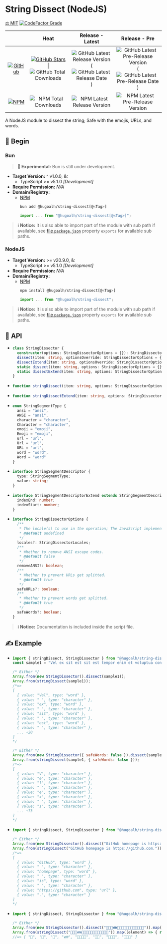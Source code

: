 # String Dissect (NodeJS)

[⚖️ MIT](./LICENSE.md)
[![CodeFactor Grade](https://img.shields.io/codefactor/grade/github/hugoalh-studio/string-dissect-nodejs?label=Grade&logo=codefactor&logoColor=ffffff&style=flat-square "CodeFactor Grade")](https://www.codefactor.io/repository/github/hugoalh-studio/string-dissect-nodejs)

|  | **Heat** | **Release - Latest** | **Release - Pre** |
|:-:|:-:|:-:|:-:|
| [![GitHub](https://img.shields.io/badge/GitHub-181717?logo=github&logoColor=ffffff&style=flat-square "GitHub")](https://github.com/hugoalh-studio/string-dissect-nodejs) | [![GitHub Stars](https://img.shields.io/github/stars/hugoalh-studio/string-dissect-nodejs?label=&logoColor=ffffff&style=flat-square "GitHub Stars")](https://github.com/hugoalh-studio/string-dissect-nodejs/stargazers) \| ![GitHub Total Downloads](https://img.shields.io/github/downloads/hugoalh-studio/string-dissect-nodejs/total?label=&style=flat-square "GitHub Total Downloads") | ![GitHub Latest Release Version](https://img.shields.io/github/release/hugoalh-studio/string-dissect-nodejs?sort=semver&label=&style=flat-square "GitHub Latest Release Version") (![GitHub Latest Release Date](https://img.shields.io/github/release-date/hugoalh-studio/string-dissect-nodejs?label=&style=flat-square "GitHub Latest Release Date")) | ![GitHub Latest Pre-Release Version](https://img.shields.io/github/release/hugoalh-studio/string-dissect-nodejs?include_prereleases&sort=semver&label=&style=flat-square "GitHub Latest Pre-Release Version") (![GitHub Latest Pre-Release Date](https://img.shields.io/github/release-date-pre/hugoalh-studio/string-dissect-nodejs?label=&style=flat-square "GitHub Latest Pre-Release Date")) |
| [![NPM](https://img.shields.io/badge/NPM-CB3837?logo=npm&logoColor=ffffff&style=flat-square "NPM")](https://www.npmjs.com/package/@hugoalh/string-dissect) | ![NPM Total Downloads](https://img.shields.io/npm/dt/@hugoalh/string-dissect?label=&style=flat-square "NPM Total Downloads") | ![NPM Latest Release Version](https://img.shields.io/npm/v/@hugoalh/string-dissect/latest?label=&style=flat-square "NPM Latest Release Version") | ![NPM Latest Pre-Release Version](https://img.shields.io/npm/v/@hugoalh/string-dissect/pre?label=&style=flat-square "NPM Latest Pre-Release Version") |

A NodeJS module to dissect the string; Safe with the emojis, URLs, and words.

## 🔰 Begin

### Bun

> **🧪 Experimental:** Bun is still under development.

- **Target Version:** ^ v1.0.0, &:
  - TypeScript >= v5.1.0 *\[Development\]*
- **Require Permission:** *N/A*
- **Domain/Registry:**
  - [NPM](https://www.npmjs.com/package/@hugoalh/string-dissect)
    ```sh
    bun add @hugoalh/string-dissect[@<Tag>]
    ```
    ```js
    import ... from "@hugoalh/string-dissect[@<Tag>]";
    ```

> **ℹ️ Notice:** It is also able to import part of the module with sub path if available, see [file `package.json`](./package.json) property `exports` for available sub paths.

### NodeJS

- **Target Version:** >= v20.9.0, &:
  - TypeScript >= v5.1.0 *\[Development\]*
- **Require Permission:** *N/A*
- **Domain/Registry:**
  - [NPM](https://www.npmjs.com/package/@hugoalh/string-dissect)
    ```sh
    npm install @hugoalh/string-dissect[@<Tag>]
    ```
    ```js
    import ... from "@hugoalh/string-dissect";
    ```

> **ℹ️ Notice:** It is also able to import part of the module with sub path if available, see [file `package.json`](./package.json) property `exports` for available sub paths.

## 🧩 API

- ```ts
  class StringDissector {
    constructor(options: StringDissectorOptions = {}): StringDissector;
    dissect(item: string, optionsOverride: StringDissectorOptions = {}): Generator<StringSegmentDescriptor>;
    dissectExtend(item: string, optionsOverride: StringDissectorOptions = {}): Generator<StringSegmentDescriptorExtend>;
    static dissect(item: string, options: StringDissectorOptions = {}): Generator<StringSegmentDescriptor>;
    static dissectExtend(item: string, options: StringDissectorOptions = {}): Generator<StringSegmentDescriptorExtend>;
  }
  ```
- ```ts
  function stringDissect(item: string, options: StringDissectorOptions = {}): Generator<StringSegmentDescriptor>;
  ```
- ```ts
  function stringDissectExtend(item: string, options: StringDissectorOptions = {}): Generator<StringSegmentDescriptorExtend>;
  ```
- ```ts
  enum StringSegmentType {
    ansi = "ansi",
    ANSI = "ansi",
    character = "character",
    Character = "character",
    emoji = "emoji",
    Emoji = "emoji",
    url = "url",
    Url = "url",
    URL = "url",
    word = "word",
    Word = "word"
  }
  ```
- ```ts
  interface StringSegmentDescriptor {
    type: StringSegmentType;
    value: string;
  }
  ```
- ```ts
  interface StringSegmentDescriptorExtend extends StringSegmentDescriptor {
    indexEnd: number;
    indexStart: number;
  }
  ```
- ```ts
  interface StringDissectorOptions {
    /**
     * The locale(s) to use in the operation; The JavaScript implementation examines locales, and then computes a locale it understands that comes closest to satisfying the expressed preference. By default, the implementation's default locale will be used. For more information, please visit https://developer.mozilla.org/en-US/docs/Web/JavaScript/Reference/Global_Objects/Intl#locales_argument.
     * @default undefined
     */
    locales?: StringDissectorLocales;
    /**
     * Whether to remove ANSI escape codes.
     * @default false
     */
    removeANSI?: boolean;
    /**
     * Whether to prevent URLs get splitted.
     * @default true
     */
    safeURLs?: boolean;
    /**
     * Whether to prevent words get splitted.
     * @default true
     */
    safeWords?: boolean;
  }
  ```

> **ℹ️ Notice:** Documentation is included inside the script file.

## ✍️ Example

- ```js
  import { stringDissect, StringDissector } from "@hugoalh/string-dissect";
  const sample1 = "Vel ex sit est sit est tempor enim et voluptua consetetur gubergren gubergren ut.";

  /* Either */
  Array.from(new StringDissector().dissect(sample1));
  Array.from(stringDissect(sample1));
  /*=>
  [
    { value: "Vel", type: "word" },
    { value: " ", type: "character" },
    { value: "ex", type: "word" },
    { value: " ", type: "character" },
    { value: "sit", type: "word" },
    { value: " ", type: "character" },
    { value: "est", type: "word" },
    { value: " ", type: "character" },
    ... +20
  ]
  */

  /* Either */
  Array.from(new StringDissector({ safeWords: false }).dissect(sample1));
  Array.from(stringDissect(sample1, { safeWords: false }));
  /*=>
  [
    { value: "V", type: "character" },
    { value: "e", type: "character" },
    { value: "l", type: "character" },
    { value: " ", type: "character" },
    { value: "e", type: "character" },
    { value: "x", type: "character" },
    { value: " ", type: "character" },
    { value: "s", type: "character" },
    ... +73
  ]
  */
  ```
- ```js
  import { stringDissect, StringDissector } from "@hugoalh/string-dissect";

  /* Either */
  Array.from(new StringDissector().dissect("GitHub homepage is https://github.com."));
  Array.from(stringDissect("GitHub homepage is https://github.com."));
  /*=>
  [
    { value: "GitHub", type: "word" },
    { value: " ", type: "character" },
    { value: "homepage", type: "word" },
    { value: " ", type: "character" },
    { value: "is", type: "word" },
    { value: " ", type: "character" },
    { value: "https://github.com", type: "url" },
    { value: ".", type: "character" }
  ]
  */
  ```
- ```js
  import { stringDissect, StringDissector } from "@hugoalh/string-dissect";

  /* Either */
  Array.from(new StringDissector().dissect("🤝💑💏👪👨‍👩‍👧‍👦👩‍👦👩‍👧‍👦🧑‍🤝‍🧑")).map((element) => { return element.value; });
  Array.from(stringDissect("🤝💑💏👪👨‍👩‍👧‍👦👩‍👦👩‍👧‍👦🧑‍🤝‍🧑")).map((element) => { return element.value; });
  //=> [ "🤝", "💑", "💏", "👪", "👨‍👩‍👧‍👦", "👩‍👦", "👩‍👧‍👦", "🧑‍🤝‍🧑" ]
  ```
